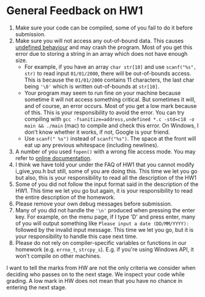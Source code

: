 # General Feedback on HW1
1. Make sure your code can be compiled, some of you fail to do it before submission.
2.	Make sure you will not access any out-of-bound data. This causes [undefined behaviour](https://en.wikipedia.org/wiki/Undefined_behavior) and may crash the program. Most of you get this error due to storing a string in an array which does not have enough size.  
    * For example, if you have an array `char str[10]` and use `scanf("%s", str)` to read input `01/01/2000`, there will be out-of-bounds access. This is because the `01/01/2000` contains 11 characters, the last char being `'\0'` which is written out-of-bounds at `str[10]`.
    * Your program may seem to run fine on your machine because sometime it will not access something critical. But sometimes it will, and of course, an error occurs. Most of you get a low mark because of this. This is your responsibility to avoid the error. You can try compiling with `gcc -fsanitize=address,undefined *.c -std=c18 -o main && ./main` (mac) to compile and check this error. On Windows, I don't know whether it works, if not, Google is your friend.
    * Use `scanf(" %s")` instead of `scanf("%s")`. The space at the front will eat up any previous whitespace (including newlines).
3.	A number of you used `fopen()` with a wrong file access mode. You may refer to [online documentation](https://en.wikibooks.org/wiki/C_Programming/stdio.h/fopen).
4.	I think we have told your under the FAQ of HW1 that you cannot modify i_give_you.h but still, some of you are doing this. This time we let you go but also, this is your responsibility to read all the description of the HW1
5.	Some of you did not follow the input format said in the description of the HW1. This time we let you go but again, it is your responsibility to read the entire description of the homework.
6.	Please remove your own debug messages before submission.
7.	Many of you did not handle the `'\n'` produced  when pressing the enter key. For example, on the menu page, if I type 'D' and press enter, many of you will output something like `Please input a date (DD/MM/YYYY):` followed by the invalid input message. This time we let you go, but it is your responsibility to handle this case next time.
8.	Please do not rely on compiler-specific variables or functions in our homework (e.g. `errno_t`, `strcpy_s`). E.g. if you're using Windows API, it won't compile on other machines.

I want to tell the marks from HW are not the only criteria we consider when deciding who passes on to the next stage. We inspect your code while grading. A low mark in HW does not mean that you have no chance in entering the next stage.
